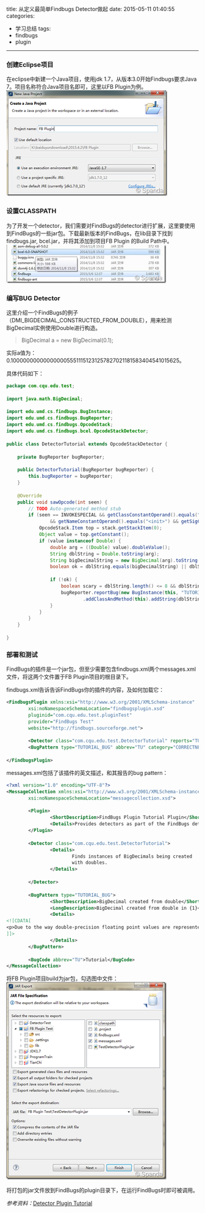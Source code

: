 title: 从定义最简单Findbugs Detector做起
date: 2015-05-11 01:40:55
categories:
- 学习总结
tags:
- findbugs
- plugin
---

### 创建Eclipse项目

在eclipse中新建一个Java项目，使用jdk 1.7，从版本3.0开始Findbugs要求Java 7。项目名称符合Java项目名即可，这里以FB Plugin为例。
![new project](../img/findbugs/new_project.png)

<!-- more -->

### 设置CLASSPATH

为了开发一个detector，我们需要对FindBugs的detector进行扩展，这里要使用到FindBugs的一些jar包。下载最新版本的FindBugs，在lib目录下找到findbugs.jar, bcel.jar，并将其添加到项目FB Plugin 的Build Path中。
![new project](../img/findbugs/dependancy.jpg)

### 编写BUG Detector
这里介绍一个FindBugs的例子（DMI_BIGDECIMAL_CONSTRUCTED_FROM_DOUBLE），用来检测BigDecimal实例使用Double进行构造。
> BigDecimal a = new BigDecimal(0.1);

实际a值为：0.1000000000000000055511151231257827021181583404541015625。

具体代码如下：

```java
package com.cqu.edu.test;

import java.math.BigDecimal;

import edu.umd.cs.findbugs.BugInstance;
import edu.umd.cs.findbugs.BugReporter;
import edu.umd.cs.findbugs.OpcodeStack;
import edu.umd.cs.findbugs.bcel.OpcodeStackDetector;

public class DetectorTutorial extends OpcodeStackDetector {
    
    private BugReporter bugReporter;

    public DetectorTutorial(BugReporter bugReporter) {
        this.bugReporter = bugReporter;
    }

    @Override
    public void sawOpcode(int seen) {
        // TODO Auto-generated method stub
        if (seen == INVOKESPECIAL && getClassConstantOperand().equals("java/math/BigDecimal")
                && getNameConstantOperand().equals("<init>") && getSigConstantOperand().equals("(D)V")) {
            OpcodeStack.Item top = stack.getStackItem(0);
            Object value = top.getConstant();
            if (value instanceof Double) {
                double arg = ((Double) value).doubleValue();
                String dblString = Double.toString(arg);
                String bigDecimalString = new BigDecimal(arg).toString();
                boolean ok = dblString.equals(bigDecimalString) || dblString.equals(bigDecimalString + ".0");

                if (!ok) {
                    boolean scary = dblString.length() <= 8 && dblString.toUpperCase().indexOf("E") == -1;
                    bugReporter.reportBug(new BugInstance(this, "TUTORIAL_BUG", scary ? NORMAL_PRIORITY : LOW_PRIORITY)
                            .addClassAndMethod(this).addString(dblString).addSourceLine(this));
                }
            }
        }
    }

}
```

### 部署和测试
FindBugs的插件是一个jar包，但至少需要包含findbugs.xml两个messages.xml文件，将这两个文件置于FB Plugin项目的根目录下。

findbugs.xml告诉告诉FindBugs你的插件的内容，及如何加载它：

```xml
<FindbugsPlugin xmlns:xsi="http://www.w3.org/2001/XMLSchema-instance"
        xsi:noNamespaceSchemaLocation="findbugsplugin.xsd" 
        pluginid="com.cqu.edu.test.pluginTest"
        provider="FindBugs Test" 
        website="http://findbugs.sourceforge.net">

        <Detector class="com.cqu.edu.test.DetectorTutorial" reports="TUTORIAL_BUG" />
        <BugPattern type="TUTORIAL_BUG" abbrev="TU" category="CORRECTNESS"/>

</FindbugsPlugin>
```

messages.xml包括了该插件的英文描述，和其报告的bug pattern：

```xml
<?xml version="1.0" encoding="UTF-8"?>
<MessageCollection xmlns:xsi="http://www.w3.org/2001/XMLSchema-instance"
        xsi:noNamespaceSchemaLocation="messagecollection.xsd">

        <Plugin>
                <ShortDescription>FindBugs Plugin Tutorial Plugin</ShortDescription>
                <Details>Provides detectors as part of the FindBugs detector plugin tutorial.</Details>
        </Plugin>

        <Detector class="com.cqu.edu.test.DetectorTutorial">
                <Details>
                        Finds instances of BigDecimals being created
                        with doubles.
                </Details>

        </Detector>

        <BugPattern type="TUTORIAL_BUG">
                <ShortDescription>BigDecimal created from double</ShortDescription>
                <LongDescription>BigDecimal created from double in {1}</LongDescription>
                <Details>
<![CDATA[
<p>Due to the way double-precision floating point values are represented in Java, creating a new BigDecimal from a double is unreliable and may produce surprising results.</p>
]]>
                </Details>
        </BugPattern>

        <BugCode abbrev="TU">Tutorial</BugCode>
</MessageCollection>
```

将FB Plugin项目build为jar包，勾选图中文件：
![build](../img/findbugs/build_jar.png)

将打包的jar文件放到FindBugs的plugin目录下，在运行FindBugs时即可被调用。

*参考资料：*[Detector Plugin Tutorial](https://code.google.com/p/findbugs/wiki/DetectorPluginTutorial)